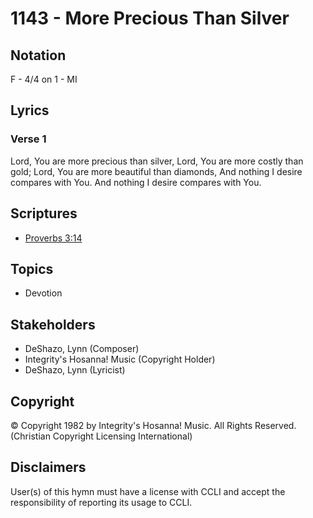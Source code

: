 # 1143 - More Precious Than Silver

## Notation

F - 4/4 on 1 - MI

## Lyrics

### Verse 1

Lord, You are more precious than silver, Lord, You are more costly than gold; Lord, You are more beautiful than diamonds, And nothing I desire compares with You. And nothing I desire compares with You.


## Scriptures

- [Proverbs 3:14](https://www.biblegateway.com/passage/?search=Proverbs%203%3A14)

## Topics

- Devotion

## Stakeholders

- DeShazo, Lynn (Composer)
- Integrity's Hosanna! Music (Copyright Holder)
- DeShazo, Lynn (Lyricist)

## Copyright

© Copyright 1982 by Integrity's Hosanna! Music. All Rights Reserved.
(Christian Copyright Licensing International)

## Disclaimers

User(s) of this hymn must have a license with CCLI and accept the responsibility of reporting its usage to CCLI.

